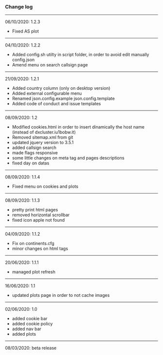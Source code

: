 ### Change log
___
06/10/2020: 1.2.3
- Fixed AS plot                                                                            
___
04/10/2020: 1.2.2
- Added config.sh utilty in script folder, in order to avoid edit manually config.json
- Amend menu on search callsign page
___
21/09/2020: 1.2.1
- Added country column (only on desktop version)
- Added external configurable menu
- Renamed json.config.example json.config.template
- Added code of conduct and issue templates
___
08/09/2020: 1.2    
- Modified cookies.html in order to insert dinamically the host name (instead of dxcluster.iu1bobw.it)
- Removed sitemap.xml from git
- updated jquery version to 3.5.1
- added callsign search
- made flags responsive
- some little changes on meta tag and pages descriptions
- fixed day on datas 
___
08/09/2020: 1.1.4
- Fixed menu on cookies and plots
___
08/09/2020: 1.1.3
- pretty print html pages
- removed horizontal scrollbar 
- fixed icon apple not found
___
04/09/2020: 1.1.2
- Fix on continents.cfg
- minor changes on html tags
___
20/06/2020: 1.1.1
- managed plot refresh
___
16/06/2020: 1.1
- updated plots page in order to not cache images
___
02/06/2020: 1.0
- added cookie bar
- added cookie policy
- added nav bar
- added plots
___
08/03/2020: beta release

